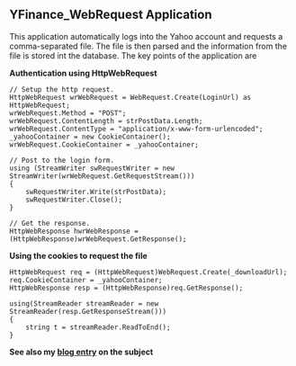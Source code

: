 YFinance_WebRequest Application
---------------

This application automatically logs into the Yahoo account and requests a comma-separated file. The file is then parsed and the information from the file is stored int the database. The key points of the application are

**Authentication using HttpWebRequest**

    // Setup the http request.
    HttpWebRequest wrWebRequest = WebRequest.Create(LoginUrl) as HttpWebRequest;
    wrWebRequest.Method = "POST";
    wrWebRequest.ContentLength = strPostData.Length;
    wrWebRequest.ContentType = "application/x-www-form-urlencoded";
    _yahooContainer = new CookieContainer();
    wrWebRequest.CookieContainer = _yahooContainer;

    // Post to the login form.
    using (StreamWriter swRequestWriter = new StreamWriter(wrWebRequest.GetRequestStream()))
    {
    	swRequestWriter.Write(strPostData);
    	swRequestWriter.Close();           
    }

    // Get the response.
    HttpWebResponse hwrWebResponse = (HttpWebResponse)wrWebRequest.GetResponse();

**Using the cookies to request the file**

    HttpWebRequest req = (HttpWebRequest)WebRequest.Create(_downloadUrl);
    req.CookieContainer = _yahooContainer;
    HttpWebResponse resp = (HttpWebResponse)req.GetResponse();

    using(StreamReader streamReader = new StreamReader(resp.GetResponseStream()))
    {
    	string t = streamReader.ReadToEnd();
    }

**See also my [blog entry] on the subject**

  [blog entry]: http://justmycode.blogspot.com.au/2012/10/automating-website-authentication.html